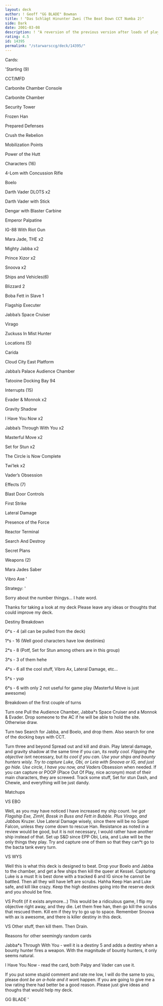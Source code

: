 ```yaml
---
layout: deck
author: ! Geoff "GG BLADE" Bowman
title: ! "Das Schlägt Hinunter Zwei (The Beat Down CCT Numba 2)"
side: Dark
date: 2001-03-08
description: ! "A reversion of the previous version after loads of playtesting and a tourney."
rating: 4.5
id: 14395
permalink: "/starwarsccg/deck/14395/"
---
```

Cards: 

'Starting (9) 

CCT/MFD 

Carbonite Chamber Console 

Carbonite Chamber 

Security Tower 

Frozen Han 

Prepared Defenses 

Crush the Rebelion 

Mobilization Points

Power of the Hutt 


Characters (16) 

4-Lom with Concussion Rifle

Boelo

Darth Vader DLOTS x2

Darth Vader with Stick

Dengar with Blaster Carbine

Emperor Palpatine

IG-88 With Riot Gun

Mara Jade, THE x2

Mighty Jabba x2

Prince Xizor x2

Snoova x2


Ships and Vehicles(6) 

Blizzard 2

Boba Fett in Slave 1

Flagship Executer

Jabba&#8217;s Space Cruiser

Virago

Zuckuss In Mist Hunter


Locations (5) 

Carida 

Cloud City East Platform

Jabba&#8217;s Palace Audience Chamber

Tatooine Docking Bay 94


Interrupts (15) 

Evader & Monnok x2

Gravity Shadow

I Have You Now x2

Jabba&#8217;s Through With You x2

Masterful Move x2

Set for Stun x2

The Circle is Now Complete

Twi&#8217;lek x2

Vader&#8217;s Obsession


Effects (7) 

Blast Door Controls

First Strike

Lateral Damage

Presence of the Force

Reactor Terminal

Search And Destroy

Secret Plans 


Weapons (2) 

Mara Jades Saber 

Vibro Axe '

Strategy: '

Sorry about the number thingys...  I hate word.


Thanks for taking a look at my deck Please leave any ideas or thoughts that could improve my deck.


Destiny Breakdown

0*s - 4 (all can be pulled from the deck)

1*s - 16 (Well good characters have low destinies)

2*s - 8 (Potf, Set for Stun among others are in this group)

3*s - 3 of them hehe

4*s - 6 all the cool stuff, Vibro Ax, Lateral Damage, etc...

5*s - yup

6*s - 6 with only 2 not useful for game play (Masterful Move is just awesome)


Breakdown of the first couple of turns


Turn one  Pull the Audience Chamber, Jabba*s Space Cruiser and a Monnok & Evader.  Drop someone to the AC if he will be able to hold the site.  Otherwise draw.


Turn two  Search for Jabba, and Boelo, and drop them.  Also search for one of the docking bays with CCT.


Turn three and beyond  Spread out and kill and drain.  Play lateral damage, and gravity shadow at the same time if you can, it*s really cool.  Flipping the objective isn*t necessary, but it*s cool if you can.  Use your ships and bounty hunters wisly.  Try to capture Luke, Obi, or Leia with Snoova or IG, and just go hide.  Use circle, I have you now, and Vader*s Obsession when needed.  If you can capture or POOP (Place Out Of Play, nice acronym) most of their main characters, they are screwed.  Track some stuff, Set for stun Dash, and Chewie, and everything will be just dandy.  


Matchups 


VS EBO 

Well, as you may have noticed I have increased my ship count.  I*ve got Flagship Exe, ZimH, Bossk in Buss and Fett in Bubble.  Plus Virago, and Jabba*s Kruzer.  Use Lateral Damage wisely, since there will be no Super Falcon, unless they come down to rescue Han.  Resistance as noted in a review would be good, but it is not necessary, I would rather have another ship instead of that.  Set up S&D since EPP Obi, Leia, and Luke will be the only things they play.  Try and capture one of them so that they can*t go to the bacta tank every turn.


VS WYS 

Well this is what this deck is designed to beat.  Drop your Boelo and Jabba to the chamber, and get a few ships then kill the queer at Kessel.  Capturing Luke is a must  It is best done with a tracked 6 and IG since he cannot be battled.  Then all they will have left are scrubs.  Hahha  Keep Han and Luke safe, and kill like crazy.  Keep the high destines going into the reserve deck and you should be fine.



VS Profit (if it exists anymore...) This would be a ridiculous game, I flip my objective right away, and they die. Let them free han, then go kill the scrubs that rescued them.  Kill em if they try to go up to space.  Remember Snoova with ax is awesome, and there is killer destiny in this deck.


VS Other stuff, then kill them. Then Drain. 


Reasons for other seemingly random cards  


Jabba*s Through With You - well it is a destiny 5 and adds a destiny when a bounty hunter fires a weapon.  With the magnitude of bounty hunters, it only seems natural.


I Have You Now - read the card, both Palpy and Vader can use it. 


If you put some stupid comment and rate me low, I will do the same to you, please don*t be an a-hole and it won*t happen.  If you are going to give me a low rating there had better be a good reason.  Please just give ideas and thoughs that would help my deck.


GG BLADE  '
